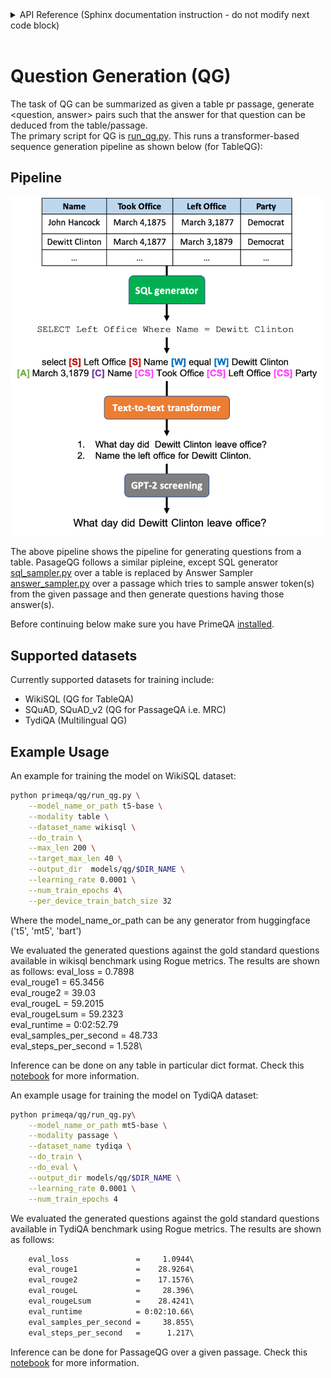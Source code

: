 <!-- START sphinx doc instructions - DO NOT MODIFY next code, please -->
<details>
<summary>API Reference<span class="readme-msg">&nbsp;(Sphinx documentation instruction - do not modify next code block)</span></summary>    

```{eval-rst}

.. autosummary::
    :toctree: _autosummary
    :template: custom-module-template.rst
    :recursive:
   
    primeqa.qg

```
</details>          
<br>
<!-- END sphinx doc instructions - DO NOT MODIFY above code, please --> 

# Question Generation (QG)
The task of QG can be summarized as given a table pr passage, generate <question, answer> pairs such that the answer for that question can be deduced from the table/passage.  
The primary script for QG is [run_qg.py](https://github.com/primeqa/primeqa/blob/main/primeqa/qg/run_qg.py).  This runs a transformer-based sequence generation pipeline as shown below (for TableQG):
## Pipeline
<img src="../../_static/img/tableqg_pipeline.png" width="500" class="center">

The above pipeline shows the pipeline for generating questions from a table. PasageQG follows a similar pipleine, except SQL generator [sql_sampler.py](https://github.com/primeqa/primeqa/blob/main/primeqa/qg/models/table_qg/sql_sampler.py) over a table is replaced by Answer Sampler [answer_sampler.py](https://github.com/primeqa/primeqa/blob/main/primeqa/qg/models/passage_qg/answer_sampler.py) over a passage which tries to sample answer token(s) from the given passage and then generate questions having those answer(s). 


Before continuing below make sure you have PrimeQA [installed](https://primeqa.github.io/primeqa/installation.html).

## Supported datasets
Currently supported datasets for training include:
- WikiSQL (QG for TableQA)
- SQuAD, SQuAD_v2 (QG for PassageQA i.e. MRC)
- TydiQA (Multilingual QG)

## Example Usage
An example for training the model on WikiSQL dataset:

```bash
python primeqa/qg/run_qg.py \
    --model_name_or_path t5-base \
    --modality table \
    --dataset_name wikisql \
    --do_train \
    --max_len 200 \
    --target_max_len 40 \
    --output_dir  models/qg/$DIR_NAME \
    --learning_rate 0.0001 \
    --num_train_epochs 4\
    --per_device_train_batch_size 32
```
Where the model_name_or_path can be any generator from huggingface ('t5', 'mt5', 'bart')

We evaluated the generated questions against the gold standard questions available in wikisql benchmark using Rogue metrics. The results are shown as follows:
    eval_loss               =     0.7898\
    eval_rouge1             =    65.3456\
    eval_rouge2             =      39.03\
    eval_rougeL             =    59.2015\
    eval_rougeLsum          =    59.2323\
    eval_runtime            = 0:02:52.79\
    eval_samples_per_second =     48.733\
    eval_steps_per_second   =      1.528\

Inference can be done on any table in particular dict format. Check this [notebook](https://github.com/primeqa/primeqa/blob/main/notebooks/qg/tableqg_inference.ipynb) for more information.



An example usage for training the model on TydiQA dataset:

```bash
python primeqa/qg/run_qg.py\
    --model_name_or_path mt5-base \
    --modality passage \
    --dataset_name tydiqa \
    --do_train \
    --do_eval \
    --output_dir models/qg/$DIR_NAME \
    --learning_rate 0.0001 \
    --num_train_epochs 4
```

We evaluated the generated questions against the gold standard questions available in TydiQA benchmark using Rogue metrics. The results are shown as follows:
```default     
    eval_loss               =     1.0944\
    eval_rouge1             =    28.9264\
    eval_rouge2             =    17.1576\
    eval_rougeL             =     28.396\
    eval_rougeLsum          =    28.4241\
    eval_runtime            = 0:02:10.66\
    eval_samples_per_second =     38.855\
    eval_steps_per_second   =      1.217\
```     

Inference can be done for PassageQG over a given passage. Check this [notebook](https://github.com/primeqa/primeqa/blob/main/notebooks/qg/passageqg_inference.ipynb) for more information.